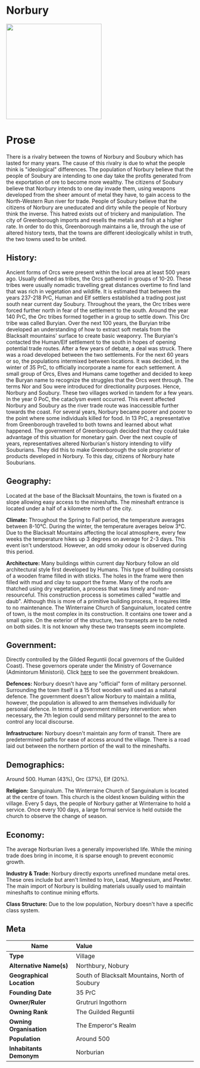 # Norbury

<img src="/assets/images/haven_norbury.png" height="256px">

# Prose

There is a rivalry between the towns of Norbury and Soubury which has lasted for many years. The cause of this rivalry is due to what the people think is "ideological" differences. The population of Norbury believe that the people of Soubury are intending to one day take the profits generated from the exportation of ore to become more wealthy. The citizens of Soubury believe that Norbury intends to one day invade them, using weapons developed from the sheer amount of metal they have, to gain access to the North-Western Run river for trade. People of Soubury believe that the citizens of Norbury are uneducated and dirty while the people of Norbury think the inverse. This hatred exists out of trickery and manipulation. The city of Greenborough imports and resells the metals and fish at a higher rate. In order to do this, Greenborough maintains a lie, through the use of altered history texts, that the towns are different ideologically whilst in truth, the two towns used to be united.

## History:

Ancient forms of Orcs were present within the local area at least 500 years ago. Usually defined as tribes, the Orcs gathered in groups of 10-20. These tribes were usually nomadic travelling great distances overtime to find land that was rich in vegetation and wildlife. It is estimated that between the years 237-218 PrC, Human and Elf settlers established a trading post just south near current day Soubury. Throughout the years, the Orc tribes were forced further north in fear of the settlement to the south. Around the year 140 PrC, the Orc tribes formed together in a group to settle down. This Orc tribe was called Buryian. Over the next 100 years, the Buryian tribe developed an understanding of how to extract soft metals from the Blacksalt mountains' surface to create basic weaponry. The Buryian's contacted the Human/Elf settlement to the south in hopes of opening potential trade routes. After a few years of debate, a deal was struck. There was a road developed between the two settlements. For the next 60 years or so, the populations intermixed between locations. It was decided, in the winter of 35 PrC, to officially incorporate a name for each settlement. A small group of Orcs, Elves and Humans came together and decided to keep the Buryan name to recognize the struggles that the Orcs went through. The terms Nor and Sou were introduced for directionality purposes. Hence, Norbury and Soubury. These two villages worked in tandem for a few years. In the year 0 PoC, the cataclysm event occurred. This event affected Norbury and Soubury as the river trade route was inaccessible further towards the coast. For several years, Norbury became poorer and poorer to the point where some individuals killed for food. In 13 PrC, a representative from Greenborough travelled to both towns and learned about what happened. The government of Greenborough decided that they could take advantage of this situation for monetary gain. Over the next couple of years, representatives altered Norburian's history intending to vilify Souburians. They did this to make Greenborough the sole proprietor of products developed in Norbury. To this day, citizens of Norbury hate Souburians.

## Geography:

Located at the base of the Blacksalt Mountains, the town is fixated on a slope allowing easy access to the mineshafts. The mineshaft entrance is located under a half of a kilometre north of the city.

**Climate:** Throughout the Spring to Fall period, the temperature averages between 8-10°C. During the winter, the temperature averages below 3°C. Due to the Blacksalt Mountains affecting the local atmosphere, every few weeks the temperature hikes up 3 degrees on average for 2-3 days. This event isn't understood. However, an odd smoky odour is observed during this period.

**Architecture:** Many buildings within current day Norbury follow an old architectural style first developed by Humans. This type of building consists of a wooden frame filled in with sticks. The holes in the frame were then filled with mud and clay to support the frame. Many of the roofs are thatched using dry vegetation, a process that was timely and non-resourceful. This construction process is sometimes called "wattle and daub". Although this is more of a primitive building process, it requires little to no maintenance. The Winterraine Church of Sanguinalum, located centre of town, is the most complex in its construction. It contains one tower and a small spire. On the exterior of the structure, two transepts are to be noted on both sides. It is not known why these two transepts seem incomplete.

## Government:

Directly controlled by the Gilded Reguntii (local governors of the Guilded Coast). These governors operate under the Ministry of Governance (Admintorum Ministorii). Click [here](../Organisations/The-Emperor's-Realm.md) to see the government breakdown.

**Defences:** Norbury doesn't have any "official" form of military personnel. Surrounding the town itself is a 15 foot wooden wall used as a natural defence. The government doesn't allow Norbury to maintain a militia, however, the population is allowed to arm themselves individually for personal defence. In terms of government military intervention: when necessary, the 7th legion could send military personnel to the area to control any local discourse.

**Infrastructure:** Norbury doesn't maintain any form of transit. There are predetermined paths for ease of access around the village. There is a road laid out between the northern portion of the wall to the mineshafts.

## Demographics:

Around 500. Human (43%), Orc (37%), Elf (20%).

**Religion:** Sanguinalum. The Winterraine Church of Sanguinalum is located at the centre of town. This church is the oldest known building within the village. Every 5 days, the people of Norbury gather at Winterraine to hold a service. Once every 100 days, a large formal service is held outside the church to observe the change of season.

## Economy:

The average Norburian lives a generally impoverished life. While the mining trade does bring in income, it is sparse enough to prevent economic growth.

**Industry & Trade:** Norbury directly exports unrefined mundane metal ores. These ores include but aren't limited to Iron, Lead, Magnesium, and Pewter. The main import of Norbury is building materials usually used to maintain mineshafts to continue mining efforts.

**Class Structure:** Due to the low population, Norbury doesn't have a specific class system.

## Meta

| Name                      | Value                                          |
| ------------------------- | :--------------------------------------------- |
| **Type**                  | Village                                        |
| **Alternative Name(s)**   | Northbury, Nobury                              |
| **Geographical Location** | South of Blacksalt Mountains, North of Soubury |
| **Founding Date**         | 35 PrC                                         |
| **Owner/Ruler**           | Grutruri Ingothorn                             |
| **Owning Rank**           | The Guilded Reguntii                           |
| **Owning Organisation**   | The Emperor's Realm                            |
| **Population**            | Around 500                                     |
| **Inhabitants Demonym**   | Norburian                                      |
